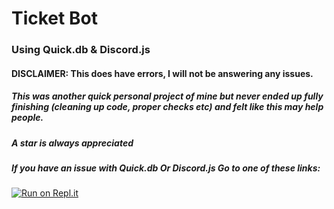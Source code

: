 # Ticket Bot
### Using Quick.db & Discord.js

#### DISCLAIMER: This does have errors, I will not be answering any issues.

##### This was another quick personal project of mine but never ended up fully finishing (cleaning up code, proper checks etc) and felt like this may help people.
##### A star is always appreciated
##### If you have an issue with Quick.db Or Discord.js Go to one of these links:

[![Run on Repl.it](https://repl.it/badge/github/chxlls/ticketbot)](https://repl.it/github/chxlls/ticketbot)